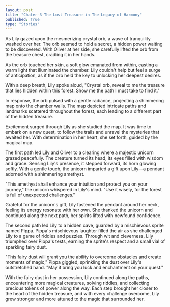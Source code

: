 ```yaml
---
layout: post
title: "Chater-3-The Lost Treasure in The Legacy of Harmony"
published: True
type: "Stories"
---
```


As Lily gazed upon the mesmerizing crystal orb, a wave of tranquility washed over her. The orb seemed to hold a secret, a hidden power waiting to be discovered. With Oliver at her side, she carefully lifted the orb from the treasure chest, cradling it in her hands.

As the orb touched her skin, a soft glow emanated from within, casting a warm light that illuminated the chamber. Lily couldn't help but feel a surge of anticipation, as if the orb held the key to unlocking her deepest desires.

With a deep breath, Lily spoke aloud, "Crystal orb, reveal to me the treasure that lies hidden within this forest. Show me the path I must take to find it."

In response, the orb pulsed with a gentle radiance, projecting a shimmering map onto the chamber walls. The map depicted intricate paths and landmarks scattered throughout the forest, each leading to a different part of the hidden treasure.

Excitement surged through Lily as she studied the map. It was time to embark on a new quest, to follow the trails and unravel the mysteries that awaited her. With determination in her heart, she set forth, guided by the magical map.

The first path led Lily and Oliver to a clearing where a majestic unicorn grazed peacefully. The creature turned its head, its eyes filled with wisdom and grace. Sensing Lily's presence, it stepped forward, its horn glowing softly. With a gentle touch, the unicorn imparted a gift upon Lily—a pendant adorned with a shimmering amethyst.

"This amethyst shall enhance your intuition and protect you on your journey," the unicorn whispered in Lily's mind. "Use it wisely, for the forest is full of unexpected challenges."

Grateful for the unicorn's gift, Lily fastened the pendant around her neck, feeling its energy resonate with her own. She thanked the unicorn and continued along the next path, her spirits lifted with newfound confidence.

The second path led Lily to a hidden cave, guarded by a mischievous sprite named Pippa. Pippa's mischievous laughter filled the air as she challenged Lily to a game of riddles and puzzles. Through wit and cleverness, Lily triumphed over Pippa's tests, earning the sprite's respect and a small vial of sparkling fairy dust.

"This fairy dust will grant you the ability to overcome obstacles and create moments of magic," Pippa giggled, sprinkling the dust over Lily's outstretched hand. "May it bring you luck and enchantment on your quest."

With the fairy dust in her possession, Lily continued along the paths, encountering more magical creatures, solving riddles, and collecting precious tokens of power along the way. Each step brought her closer to the heart of the hidden treasure, and with every challenge overcome, Lily grew stronger and more attuned to the magic that surrounded her.